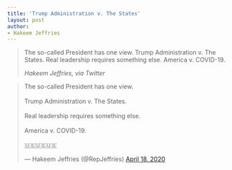 ```yaml
---
title: 'Trump Administration v. The States'
layout: post
author:
- Hakeem Jeffries
---
```


> The so-called President has one view. Trump Administration v. The States. Real leadership requires something else. America v. COVID-19.
>
> <cite>Hakeem Jeffries, via Twitter</cite>

<blockquote class="twitter-tweet"><p lang="en" dir="ltr">The so-called President has one view.<br><br>Trump Administration v. The States.<br><br>Real leadership requires something else.<br><br>America v. COVID-19.<br><br>🇺🇸🇺🇸🇺🇸</p>&mdash; Hakeem Jeffries (@RepJeffries) <a href="https://twitter.com/RepJeffries/status/1251573029236326411?ref_src=twsrc%5Etfw">April 18, 2020</a></blockquote> <script async src="https://platform.twitter.com/widgets.js" charset="utf-8"></script>
